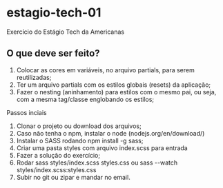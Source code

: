 # estagio-tech-01

Exercício do Estágio Tech da Americanas

## O que deve ser feito?

1. Colocar as cores em variáveis, no arquivo partials, para serem reutilizadas;
2. Ter um arquivo partials com os estilos globais (resets) da aplicação;
3. Fazer o nesting (aninhamento) para estilos com o mesmo pai, ou seja, com a mesma tag/classe englobando os estilos;

Passos inciais

1. Clonar o projeto ou download dos arquivos;
2. Caso não tenha o npm, instalar o node  (nodejs.org/en/download/)
3. Instalar o SASS rodando npm install -g sass;
4. Criar uma pasta styles com arquivo index.scss para entrada
5. Fazer a solução do exercício;
6. Rodar sass styles/index.scss styles.css ou
   sass --watch styles/index.scss:styles.css
7. Subir no git ou zipar e mandar no email.
